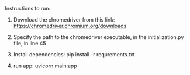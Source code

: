 Instructions to run:

1) Download the chromedriver from this link: https://chromedriver.chromium.org/downloads
2) Specify the path to the chromedriver executable, in the initialization.py file, in line 45

3) Install dependencies: pip install -r requrements.txt
4) run app: uvicorn main:app
